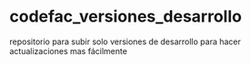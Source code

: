 # codefac_versiones_desarrollo
repositorio para subir solo versiones de desarrollo para hacer actualizaciones mas fácilmente 
